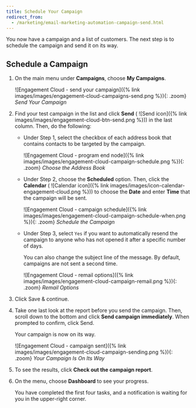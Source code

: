 ```yaml
---
title: Schedule Your Campaign
redirect_from: 
  - /marketing/email-marketing-automation-campaign-send.html
---
```


You now have a campaign and a list of customers. The next step is to schedule the campaign and send it on its way.

## Schedule a Campaign

1. On the main menu under **Campaigns**, choose **My Campaigns**.

    ![Engagement Cloud - send your campaign]({% link images/images/engagement-cloud-campaigns-send.png %}){: .zoom}
    _Send Your Campaign_

1. Find your test campaign in the list and click **Send** ( ![Send icon]({% link images/images/engagement-cloud-btn-send.png %})) in the last column. Then, do the following:

    - Under Step 1, select the checkbox of each address book that contains contacts to be targeted by the campaign.

        ![Engagement Cloud - program end node]({% link images/images/engagement-cloud-campaign-schedule.png %}){: .zoom}
        _Choose the Address Book_

    - Under Step 2, choose the **Scheduled** option. Then, click the **Calendar** ( ![Calendar icon]({% link images/images/icon-calendar-engagement-cloud.png %})) to choose the **Date** and enter **Time** that the campaign will be sent.

        ![Engagement Cloud - campaign schedule]({% link images/images/engagement-cloud-campaign-schedule-when.png %}){: .zoom}
        _Schedule the Campaign_

    - Under Step 3, select `Yes` if you want to automatically resend the campaign to anyone who has not opened it after a specific number of days.

      You can also change the subject line of the message. By default, campaigns are not sent a second time.

        ![Engagement Cloud - remail options]({% link images/images/engagement-cloud-campaign-remail.png %}){: .zoom}
        _Remail Options_

1. Click <span class="btn">Save & continue</span>.

1. Take one last look at the report before you send the campaign. Then, scroll down to the bottom and click **Send campaign immediately**. When prompted to confirm, click <span class="btn">Send</span>.

   Your campaign is now on its way.

    ![Engagement Cloud - campaign sent]({% link images/images/engagement-cloud-campaign-sending.png %}){: .zoom}
    _Your Campaign Is On Its Way_

1. To see the results, click **Check out the campaign report**.

1. On the menu, choose **Dashboard** to see your progress.

   You have completed the first four tasks, and a notification is waiting for you in the upper-right corner.
